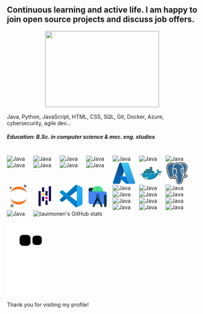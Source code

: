 <h2>Continuous learning and active life. I am happy to join open source projects and discuss job offers.</h2>
<p align="center">
  <img src="https://images.unsplash.com/photo-1571171637578-41bc2dd41cd2?ixlib=rb-1.2.1&ixid=MnwxMjA3fDB8MHxwaG90by1wYWdlfHx8fGVufDB8fHx8&auto=format&fit=crop&w=1470&q=80"style="object-fit:contain;
            width:300px;
            height:200px;
            border: solid 1px #CCC"/>
</p>

<p>Java, Python, JavaScript, HTML, CSS, SQL, Git, Docker, Azure, cybersecurity, agile dev...</p>
<div>
<h5>Education: B.Sc. in computer science & mec. eng. studies</h5>
<div>
<div>
<br>
<img align="left" alt="Java" width="60px" style="padding-right:10px;" src="https://cdn.jsdelivr.net/gh/devicons/devicon/icons/java/java-original.svg"/>
<img align="left" alt="Java" width="60px" style="padding-right:10px;" src="https://cdn.jsdelivr.net/gh/devicons/devicon/icons/git/git-original.svg" />
<img align="left" alt="Java" width="60px" style="padding-right:10px;" src="https://cdn.jsdelivr.net/gh/devicons/devicon/icons/linux/linux-original.svg" />
<img align="left" alt="Java" width="60px" style="padding-right:10px;" src="https://cdn.jsdelivr.net/gh/devicons/devicon/icons/html5/html5-plain.svg" />
<img align="left" alt="Java" width="60px" style="padding-right:10px;" src="https://cdn.jsdelivr.net/gh/devicons/devicon/icons/css3/css3-plain.svg" />
<img align="left" alt="Java" width="60px" style="padding-right:10px;" src="https://cdn.jsdelivr.net/gh/devicons/devicon/icons/javascript/javascript-plain.svg" />
<img align="left" alt="Java" width="60px" style="padding-right:10px;" src="https://cdn.jsdelivr.net/gh/devicons/devicon/icons/react/react-original.svg" />
<img align="left" alt="Java" width="60px" style="padding-right:10px;" src="https://cdn.jsdelivr.net/gh/devicons/devicon/icons/nodejs/nodejs-original.svg" />
<img align="left" alt="Java" width="60px" style="padding-right:10px;" src="https://cdn.jsdelivr.net/gh/devicons/devicon/icons/python/python-plain.svg" />
<img align="left" alt="Java" width="60px" style="padding-right:10px;" src="https://cdn.jsdelivr.net/gh/devicons/devicon/icons/cplusplus/cplusplus-line.svg" />
<br>
<img align="left" alt="Java" width="60px" style="padding-right:10px;" src="https://cdn.jsdelivr.net/gh/devicons/devicon/icons/github/github-original.svg" />
<img align="left" alt="Java" width="60px" style="padding-right:10px;" src="https://github.com/devicons/devicon/blob/v2.15.1/icons/azure/azure-original.svg" />
<img align="left" alt="Java" width="60px" style="padding-right:10px;" src="https://github.com/devicons/devicon/blob/v2.15.1/icons/docker/docker-original.svg" />
<img align="left" alt="Java" width="60px" style="padding-right:10px;" src="https://github.com/devicons/devicon/blob/v2.15.1/icons/postgresql/postgresql-original.svg" />
<img align="left" alt="Java" width="60px" style="padding-right:10px;" src="https://github.com/devicons/devicon/blob/v2.15.1/icons/jupyter/jupyter-original.svg" />
<img align="left" alt="Java" width="60px" style="padding-right:10px;" src="https://github.com/devicons/devicon/blob/v2.15.1/icons/pandas/pandas-original.svg" />
<img align="left" alt="Java" width="60px" style="padding-right:10px;" src="https://github.com/devicons/devicon/blob/v2.15.1/icons/vscode/vscode-original.svg" />
<img align="left" alt="Java" width="60px" style="padding-right:10px;" src="https://github.com/devicons/devicon/blob/v2.15.1/icons/androidstudio/androidstudio-original.svg" />
<img align="left" alt="Java" width="60px" style="padding-right:10px;" src="https://img.shields.io/badge/Discord-5865F2?style=for-the-badge&logo=discord&logoColor=white" />
<img align="left" alt="Java" width="60px" style="padding-right:10px;" src="https://img.shields.io/badge/Slack-4A154B?style=for-the-badge&logo=slack&logoColor=white" />
<br>
<img align="left" alt="Java" width="60px" style="padding-right:10px;" src="https://img.shields.io/badge/Zoom-2D8CFF?style=for-the-badge&logo=zoom&logoColor=white" />
<img align="left" alt="Java" width="60px" style="padding-right:10px;" src="https://img.shields.io/badge/IntelliJ_IDEA-000000.svg?style=for-the-badge&logo=intellij-idea&logoColor=white" />
<img align="left" alt="Java" width="60px" style="padding-right:10px;" src="https://img.shields.io/badge/PyCharm-000000.svg?&style=for-the-badge&logo=PyCharm&logoColor=white" />
<img align="left" alt="Java" width="60px" style="padding-right:10px;" src="https://img.shields.io/badge/RStudio-75AADB?style=for-the-badge&logo=RStudio&logoColor=white" />
<img align="left" alt="Java" width="60px" style="padding-right:10px;" src="https://img.shields.io/badge/VSCode-0078D4?style=for-the-badge&logo=visual%20studio%20code&logoColor=white" />
<img align="left" alt="Java" width="60px" style="padding-right:10px;" src="https://img.shields.io/badge/Trello-0052CC?style=for-the-badge&logo=trello&logoColor=white" />
<img align="left" alt="Java" width="60px" style="padding-right:10px;" src="https://img.shields.io/badge/Microsoft_Office-D83B01?style=for-the-badge&logo=microsoft-office&logoColor=white" />
<img align="left" alt="Java" width="60px" style="padding-right:10px;" src="https://img.shields.io/badge/microsoft%20azure-0089D6?style=for-the-badge&logo=microsoft-azure&logoColor=white" />
<img align="left" alt="Java" width="60px" style="padding-right:10px;" src="https://img.shields.io/badge/-Hackerrank-2EC866?style=for-the-badge&logo=HackerRank&logoColor=white" />
<img align="left" alt="Java" width="60px" style="padding-right:10px;" src="https://img.shields.io/badge/GitHub-100000?style=for-the-badge&logo=github&logoColor=white" />
<img align="left" alt="Java" width="60px" style="padding-right:10px;" src="https://img.shields.io/badge/GitLab-330F63?style=for-the-badge&logo=gitlab&logoColor=white" />

<br />
</div>
<br>

![tauimonen's GitHub stats](https://github-readme-stats.vercel.app/api?username=tauimonen&theme=merko&show_icons=true)

![snake gif](https://github.com/tauimonen/tauimonen/blob/output/github-contribution-grid-snake.svg)
 
Thank you for visiting my profile!
